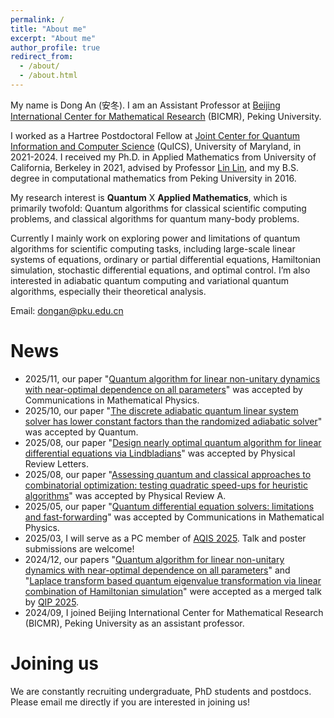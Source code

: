```yaml
---
permalink: /
title: "About me"
excerpt: "About me"
author_profile: true
redirect_from: 
  - /about/
  - /about.html
---
```


My name is Dong An (安冬). I am an Assistant Professor at [Beijing International Center for Mathematical Research](https://bicmr.pku.edu.cn/) (BICMR), Peking University. 

I worked as a Hartree Postdoctoral Fellow at [Joint Center for Quantum Information and Computer Science](https://quics.umd.edu) (QuICS), University of Maryland, in 2021-2024. I received my Ph.D. in Applied Mathematics from University of California, Berkeley in 2021, advised by Professor [Lin Lin](https://math.berkeley.edu/~linlin/), and my B.S. degree in computational mathematics from Peking University in 2016. 

My research interest is **Quantum** X **Applied Mathematics**, which is primarily twofold: Quantum algorithms for classical scientific computing problems, and classical algorithms for quantum many-body problems. 

Currently I mainly work on exploring power and limitations of quantum algorithms for scientific computing tasks, including large-scale linear systems of equations, ordinary or partial differential equations, Hamiltonian simulation, stochastic differential equations, and optimal control. I’m also interested in adiabatic quantum computing and variational quantum algorithms, especially their theoretical analysis. 

  Email: dongan@pku.edu.cn


News
======
* 2025/11, our paper "[Quantum algorithm for linear non-unitary dynamics with near-optimal dependence on all parameters](https://arxiv.org/abs/2312.03916)" was accepted by Communications in Mathematical Physics. 
* 2025/10, our paper "[The discrete adiabatic quantum linear system solver has lower constant factors than the randomized adiabatic solver](https://arxiv.org/abs/2312.07690)" was accepted by Quantum. 
* 2025/08, our paper "[Design nearly optimal quantum algorithm for linear differential equations via Lindbladians](https://arxiv.org/abs/2410.19628)" was accepted by Physical Review Letters. 
* 2025/08, our paper "[Assessing quantum and classical approaches to combinatorial optimization: testing quadratic speed-ups for heuristic algorithms](https://arxiv.org/abs/2412.13035)" was accepted by Physical Review A. 
* 2025/05, our paper "[Quantum differential equation solvers: limitations and fast-forwarding](https://arxiv.org/abs/2211.05246)" was accepted by Communications in Mathematical Physics. 
* 2025/03, I will serve as a PC member of [AQIS 2025](http://aqis-conf.org/2025/). Talk and poster submissions are welcome! 
* 2024/12, our papers "[Quantum algorithm for linear non-unitary dynamics with near-optimal dependence on all parameters](https://arxiv.org/abs/2312.03916)" and "[Laplace transform based quantum eigenvalue transformation via linear combination of Hamiltonian simulation](https://arxiv.org/abs/2411.04010)" were accepted as a merged talk by [QIP 2025](https://rsvp.duke.edu/event/qip2025/home). 
* 2024/09, I joined Beijing International Center for Mathematical Research (BICMR), Peking University as an assistant professor. 

Joining us
======
We are constantly recruiting undergraduate, PhD students and postdocs. Please email me directly if you are interested in joining us! 
